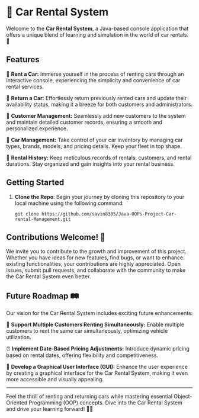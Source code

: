 # 🚗 Car Rental System

Welcome to the **Car Rental System**, a Java-based console application that offers a unique blend of learning and simulation in the world of car rentals. 🌟

## Features

🚀 **Rent a Car:** Immerse yourself in the process of renting cars through an interactive console, experiencing the simplicity and convenience of car rental services.

🔁 **Return a Car:** Effortlessly return previously rented cars and update their availability status, making it a breeze for both customers and administrators.

👥 **Customer Management:** Seamlessly add new customers to the system and maintain detailed customer records, ensuring a smooth and personalized experience.

🚗 **Car Management:** Take control of your car inventory by managing car types, brands, models, and pricing details. Keep your fleet in top shape.

📝 **Rental History:** Keep meticulous records of rentals, customers, and rental durations. Stay organized and gain insights into your rental business.

## Getting Started

1. **Clone the Repo**: Begin your journey by cloning this repository to your local machine using the following command:
   ```
   git clone https://github.com/savin8305/Java-OOPs-Project-Car-rental-Management.git
   ```

## Contributions Welcome! 🎉

We invite you to contribute to the growth and improvement of this project. Whether you have ideas for new features, find bugs, or want to enhance existing functionalities, your contributions are highly appreciated. Open issues, submit pull requests, and collaborate with the community to make the Car Rental System even better.

## Future Roadmap 🛤️

Our vision for the Car Rental System includes exciting future enhancements:

🤝 **Support Multiple Customers Renting Simultaneously:** Enable multiple customers to rent the same car simultaneously, optimizing vehicle utilization.

⏰ **Implement Date-Based Pricing Adjustments:** Introduce dynamic pricing based on rental dates, offering flexibility and competitiveness.

🎨 **Develop a Graphical User Interface (GUI):** Enhance the user experience by creating a graphical interface for the Car Rental System, making it even more accessible and visually appealing.

---

Feel the thrill of renting and returning cars while mastering essential Object-Oriented Programming (OOP) concepts. Dive into the Car Rental System and drive your learning forward! 🚗💨


